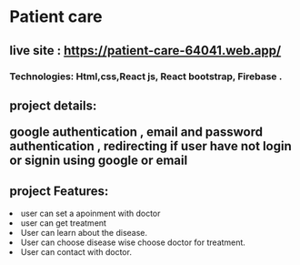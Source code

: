 # Patient care

## live site : https://patient-care-64041.web.app/
### Technologies: Html,css,React js, React bootstrap, Firebase  .

## project details: <p>google authentication , email and password authentication , redirecting if user have not login or signin using google or email</p>



## project Features: 
<li> user can set a apoinment with doctor</li>
<li> user can get treatment </li>
<li> User can learn about the disease.</li>
<li> User can choose disease wise choose doctor for treatment.</li>
<li> User can contact with doctor.</li>
